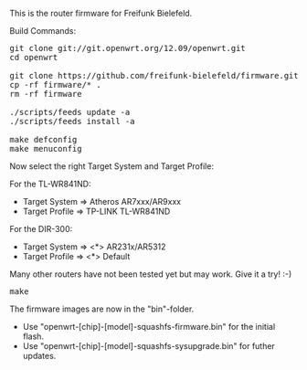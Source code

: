 This is the router firmware for Freifunk Bielefeld.

Build Commands:

<pre>
git clone git://git.openwrt.org/12.09/openwrt.git
cd openwrt

git clone https://github.com/freifunk-bielefeld/firmware.git
cp -rf firmware/* .
rm -rf firmware

./scripts/feeds update -a
./scripts/feeds install -a

make defconfig
make menuconfig
</pre>

Now select the right Target System and Target Profile:

For the TL-WR841ND:
* Target System => Atheros AR7xxx/AR9xxx
* Target Profile => TP-LINK TL-WR841ND

For the DIR-300:
* Target System => <*> AR231x/AR5312
* Target Profile => <*> Default

Many other routers have not been tested yet
but may work. Give it a try! :-)

<pre>
make
</pre>

The firmware images are now in the "bin"-folder.
* Use "openwrt-[chip]-[model]-squashfs-firmware.bin" for the initial flash.
* Use "openwrt-[chip]-[model]-squashfs-sysupgrade.bin" for futher updates.
